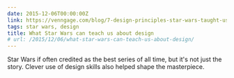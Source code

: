 ```yaml
---
date: 2015-12-06T00:00:00Z
link: https://venngage.com/blog/7-design-principles-star-wars-taught-us-infographic/
tags: star wars, design
title: What Star Wars can teach us about design
# url: /2015/12/06/what-star-wars-can-teach-us-about-design/
---
```


Star Wars if often credited as the best series of all time, but it's not just the story. Clever use of design skills also helped shape the masterpiece. 
